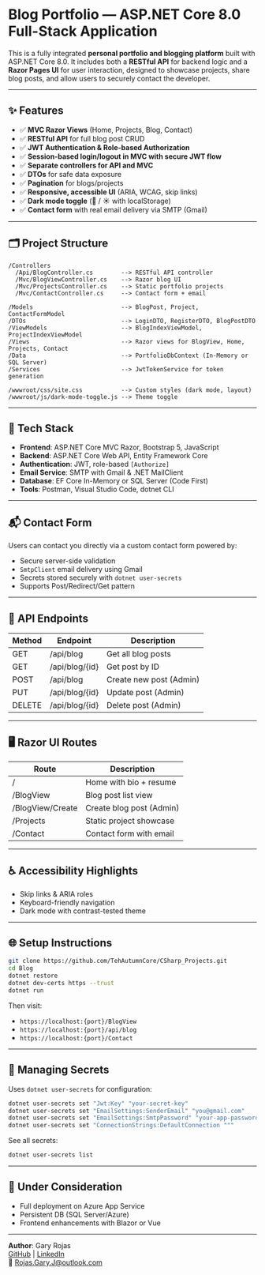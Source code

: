 # Blog Portfolio — ASP.NET Core 8.0 Full-Stack Application

This is a fully integrated **personal portfolio and blogging platform** built with ASP.NET Core 8.0. It includes both a **RESTful API** for backend logic and a **Razor Pages UI** for user interaction, designed to showcase projects, share blog posts, and allow users to securely contact the developer.

---

## ✨ Features

- ✅ **MVC Razor Views** (Home, Projects, Blog, Contact)
- ✅ **RESTful API** for full blog post CRUD
- ✅ **JWT Authentication & Role-based Authorization**
- ✅ **Session-based login/logout in MVC with secure JWT flow**
- ✅ **Separate controllers for API and MVC**
- ✅ **DTOs** for safe data exposure
- ✅ **Pagination** for blogs/projects
- ✅ **Responsive, accessible UI** (ARIA, WCAG, skip links)
- ✅ **Dark mode toggle** (🌙 / ☀️ with localStorage)
- ✅ **Contact form** with real email delivery via SMTP (Gmail)

---

## 🗂️ Project Structure

```
/Controllers
  /Api/BlogController.cs        --> RESTful API controller
  /Mvc/BlogViewController.cs    --> Razor blog UI
  /Mvc/ProjectsController.cs    --> Static portfolio projects
  /Mvc/ContactController.cs     --> Contact form + email

/Models                         --> BlogPost, Project, ContactFormModel
/DTOs                           --> LoginDTO, RegisterDTO, BlogPostDTO
/ViewModels                     --> BlogIndexViewModel, ProjectIndexViewModel
/Views                          --> Razor views for BlogView, Home, Projects, Contact
/Data                           --> PortfolioDbContext (In-Memory or SQL Server)
/Services                       --> JwtTokenService for token generation

/wwwroot/css/site.css           --> Custom styles (dark mode, layout)
/wwwroot/js/dark-mode-toggle.js --> Theme toggle
```

---

## 🧰 Tech Stack

- **Frontend**: ASP.NET Core MVC Razor, Bootstrap 5, JavaScript
- **Backend**: ASP.NET Core Web API, Entity Framework Core
- **Authentication**: JWT, role-based `[Authorize]`
- **Email Service**: SMTP with Gmail & .NET MailClient
- **Database**: EF Core In-Memory or SQL Server (Code First)
- **Tools**: Postman, Visual Studio Code, dotnet CLI

---

## 📬 Contact Form

Users can contact you directly via a custom contact form powered by:

- Secure server-side validation
- `SmtpClient` email delivery using Gmail
- Secrets stored securely with `dotnet user-secrets`
- Supports Post/Redirect/Get pattern

---

## 📁 API Endpoints

| Method | Endpoint          | Description             |
|--------|-------------------|-------------------------|
| GET    | /api/blog         | Get all blog posts      |
| GET    | /api/blog/{id}    | Get post by ID          |
| POST   | /api/blog         | Create new post (Admin) |
| PUT    | /api/blog/{id}    | Update post (Admin)     |
| DELETE | /api/blog/{id}    | Delete post (Admin)     |

---

## 🖥️ Razor UI Routes

| Route               | Description              |
|---------------------|--------------------------|
| /                  | Home with bio + resume   |
| /BlogView           | Blog post list view      |
| /BlogView/Create    | Create blog post (Admin) |
| /Projects           | Static project showcase  |
| /Contact            | Contact form with email  |

---

## ♿ Accessibility Highlights

- Skip links & ARIA roles
- Keyboard-friendly navigation
- Dark mode with contrast-tested theme

---

## 🌐 Setup Instructions

```bash
git clone https://github.com/TehAutumnCore/CSharp_Projects.git
cd Blog
dotnet restore
dotnet dev-certs https --trust
dotnet run
```

Then visit:

- `https://localhost:{port}/BlogView`
- `https://localhost:{port}/api/blog`
- `https://localhost:{port}/Contact`

---

## 🔐 Managing Secrets

Uses `dotnet user-secrets` for configuration:

```bash
dotnet user-secrets set "Jwt:Key" "your-secret-key"
dotnet user-secrets set "EmailSettings:SenderEmail" "you@gmail.com"
dotnet user-secrets set "EmailSettings:SmtpPassword" "your-app-password"
dotnet user-secrets set "ConnectionStrings:DefaultConnection """
```

See all secrets:
```bash
dotnet user-secrets list
```

---

## 🚀 Under Consideration

- Full deployment on Azure App Service
- Persistent DB (SQL Server/Azure)
- Frontend enhancements with Blazor or Vue

---

**Author**: Gary Rojas  
[GitHub](https://github.com/TehAutumnCore) | [LinkedIn](https://linkedin.com/in/gary-rojas-647248160/)  
📧 Rojas.Gary.J@outlook.com
